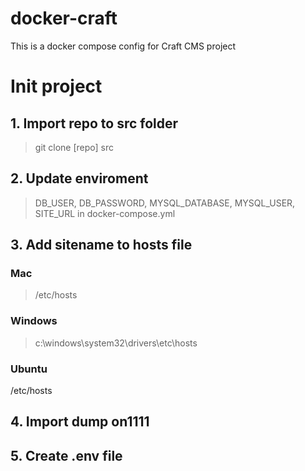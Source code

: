 # docker-craft

This is a docker compose config for Craft CMS project

# Init project

## 1. Import repo to src folder
> git clone [repo] src

## 2. Update enviroment
> DB_USER, DB_PASSWORD, MYSQL_DATABASE, MYSQL_USER, SITE_URL in docker-compose.yml

## 3. Add sitename to hosts file
### Mac
> /etc/hosts

### Windows
> c:\windows\system32\drivers\etc\hosts

### Ubuntu
/etc/hosts

## 4. Import dump on1111
## 5. Create .env file